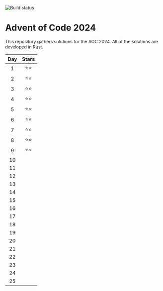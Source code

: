 ![Build status](https://github.com/mmacz/aoc/actions/workflows/aoc2024.yml/badge.svg)

# Advent of Code 2024

This repository gathers solutions for the AOC 2024. All of the solutions are developed in Rust.

| Day | Stars |
| :---: | :---: |
| 1  |  ⭐⭐ |
| 2  |  ⭐⭐ |
| 3  |  ⭐⭐ |
| 4  |  ⭐⭐ |
| 5  |  ⭐⭐ |
| 6  |  ⭐⭐ |
| 7  |  ⭐⭐ |
| 8  |  ⭐⭐ |
| 9  |  ⭐⭐ |
| 10 |       |
| 11 |       |
| 12 |       |
| 13 |       |
| 14 |       |
| 15 |       |
| 16 |       |
| 17 |       |
| 18 |       |
| 19 |       |
| 20 |       |
| 21 |       |
| 22 |       |
| 23 |       |
| 24 |       |
| 25 |       |


